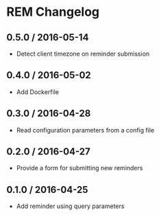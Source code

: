 # REM Changelog

## 0.5.0 / 2016-05-14

* Detect client timezone on reminder submission

## 0.4.0 / 2016-05-02

* Add Dockerfile

## 0.3.0 / 2016-04-28

* Read configuration parameters from a config file

## 0.2.0 / 2016-04-27

* Provide a form for submitting new reminders

## 0.1.0 / 2016-04-25

* Add reminder using query parameters
